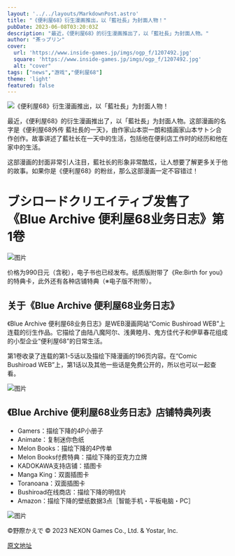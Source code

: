 ```yaml
---
layout: '../../layouts/MarkdownPost.astro'
title: "《便利屋68》衍生漫画推出，以「藍社長」为封面人物！"
pubDate: 2023-06-08T03:20:03Z
description: "最近，《便利屋68》的衍生漫画推出了，以「藍社長」为封面人物。"
author: "茶っプリン"
cover:
  url: 'https://www.inside-games.jp/imgs/ogp_f/1207492.jpg'
  square: 'https://www.inside-games.jp/imgs/ogp_f/1207492.jpg'
  alt: "cover"
tags: ["news","游戏","便利屋68"]
theme: 'light'
featured: false
---
```


![《便利屋68》衍生漫画推出，以「藍社長」为封面人物！](https://www.inside-games.jp/imgs/ogp_f/1207492.jpg)

最近，《便利屋68》的衍生漫画推出了，以「藍社長」为封面人物。这部漫画的名字是《便利屋68外传 藍社長的一天》，由作家山本崇一朗和插画家山本サトシ合作创作。故事讲述了藍社长在一天中的生活，包括他在便利店工作时的经历和他在家中的生活。

这部漫画的封面非常引人注目，藍社长的形象非常酷炫，让人想要了解更多关于他的故事。如果你是《便利屋68》的粉丝，那么这部漫画一定不容错过！

# ブシロードクリエイティブ发售了《Blue Archive 便利屋68业务日志》第1卷

![图片](https://www.inside-games.jp/imgs/zoom/1207488.jpg)

价格为990日元（含税），电子书也已经发布。纸质版附带了《Re:Birth for you》的特典卡，此外还有各种店铺特典（※电子版不附带）。

## 关于《Blue Archive 便利屋68业务日志》

《Blue Archive 便利屋68业务日志》是WEB漫画网站“Comic Bushiroad WEB”上连载的衍生作品。它描绘了由陆八魔阿尔、浅黄睦月、鬼方佳代子和伊草春花组成的小型企业“便利屋68”的日常生活。

第1卷收录了连载的第1-5话以及描绘下降漫画的196页内容。在“Comic Bushiroad WEB”上，第1话以及其他一些话是免费公开的，所以也可以一起查看。

![图片](https://www.inside-games.jp/imgs/zoom/1207491.jpg)

## 《Blue Archive 便利屋68业务日志》店铺特典列表

- Gamers：描绘下降的4P小册子
- Animate：复制迷你色纸
- Melon Books：描绘下降的4P传单
- Melon Books付费特典：描绘下降的亚克力立牌
- KADOKAWA支持店铺：插图卡
- Manga King：双面插图卡
- Toranoana：双面插图卡
- Bushiroad在线商店：描绘下降的明信片
- Amazon：描绘下降的壁纸数据3点［智能手机・平板电脑・PC］

![图片](https://www.inside-games.jp/imgs/zoom/1207489.jpg)

©野際かえで © 2023 NEXON Games Co., Ltd. & Yostar, Inc.

  [原文地址](https://www.inside-games.jp/article/2023/06/08/146428.html)